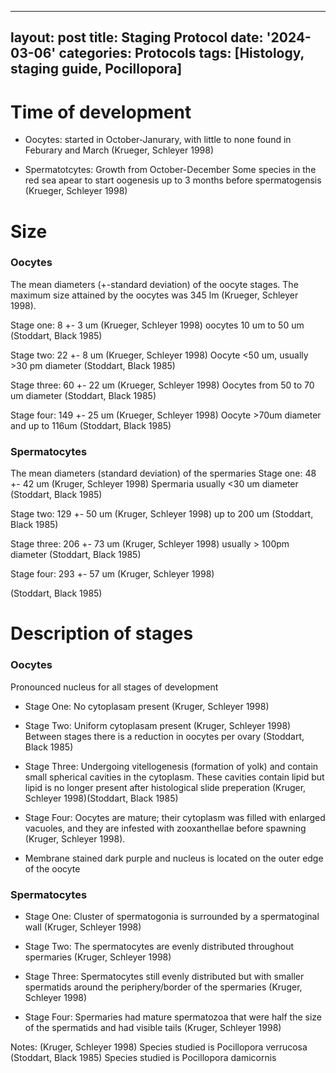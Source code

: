 
---
layout: post
title: Staging Protocol
date: '2024-03-06'
categories: Protocols
tags: [Histology, staging guide, Pocillopora]
---

# Time of development


- Oocytes: started in October-Janurary, with little to none found in Feburary and March (Krueger, Schleyer 1998)

- Spermatotcytes: Growth from October-December
Some species in the red sea apear to start oogenesis up to 3 months before spermatogensis (Krueger, Schleyer 1998)

# Size


### Oocytes
The mean diameters (+-standard deviation) of the oocyte stages. The maximum size attained by the oocytes was 345 lm (Krueger, Schleyer 1998). 

Stage one: 8 +- 3 um (Krueger, Schleyer 1998)
oocytes 10 um to 50 um (Stoddart, Black 1985)

Stage two: 22 +- 8 um (Krueger, Schleyer 1998)
Oocyte <50 um, usually >30 pm diameter (Stoddart, Black 1985)

Stage three: 60 +- 22 um (Krueger, Schleyer 1998)
Oocytes from 50 to 70 um diameter (Stoddart, Black 1985)

Stage four: 149 +- 25 um (Krueger, Schleyer 1998)
Oocyte >70um diameter and up to 116um (Stoddart, Black 1985)


### Spermatocytes 

The mean diameters (standard deviation) of the spermaries
Stage one:  48 +- 42 um (Kruger, Schleyer 1998)
Spermaria usually <30 um diameter (Stoddart, Black 1985)

Stage two: 129 +- 50 um (Kruger, Schleyer 1998)
up to 200 um (Stoddart, Black 1985)

Stage three: 206 +- 73 um (Kruger, Schleyer 1998)
usually > 100pm diameter (Stoddart, Black 1985)

Stage four: 293 +- 57 um (Kruger, Schleyer 1998)

(Stoddart, Black 1985)

# Description of stages

 

### Oocytes

Pronounced nucleus for all stages of development 

- Stage One: No cytoplasam present (Kruger, Schleyer 1998)


- Stage Two: Uniform cytoplasam present (Kruger, Schleyer 1998)  Between stages there is a reduction  in oocytes per ovary (Stoddart, Black 1985)


- Stage Three: Undergoing vitellogenesis (formation of yolk) and contain small spherical cavities in the cytoplasm. These cavities contain lipid but lipid is no longer present after histological slide preperation (Kruger, Schleyer 1998)(Stoddart, Black 1985)


- Stage Four: Oocytes are mature; their cytoplasm was filled with enlarged vacuoles, and they are infested with zooxanthellae before spawning (Kruger, Schleyer 1998).

 - Membrane stained dark purple and nucleus is located on the outer edge of the oocyte 



### Spermatocytes

- Stage One: Cluster of spermatogonia is surrounded by a spermatoginal wall (Kruger, Schleyer 1998)

- Stage Two: The spermatocytes are evenly distributed throughout spermaries (Kruger, Schleyer 1998)

- Stage Three: Spermatocytes still evenly distributed but with smaller spermatids around the periphery/border of the spermaries (Kruger, Schleyer 1998)

- Stage Four: Spermaries had mature spermatozoa that were half the size of the spermatids and had visible tails (Kruger, Schleyer 1998)



Notes:
(Kruger, Schleyer 1998) Species studied is Pocillopora verrucosa
(Stoddart, Black 1985) Species studied is Pocillopora damicornis 


